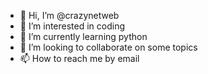 - 👋 Hi, I’m @crazynetweb
- 👀 I’m interested in coding
- 🌱 I’m currently learning python
- 💞️ I’m looking to collaborate on some topics
- 📫 How to reach me by email

<!---
crazynetweb/crazynetweb is a ✨ special ✨ repository because its `README.md` (this file) appears on your GitHub profile.
You can click the Preview link to take a look at your changes.
--->
